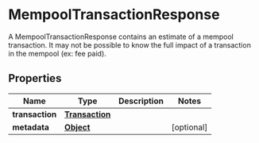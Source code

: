 

# MempoolTransactionResponse

A MempoolTransactionResponse contains an estimate of a mempool transaction. It may not be possible to know the full impact of a transaction in the mempool (ex: fee paid).
## Properties

Name | Type | Description | Notes
------------ | ------------- | ------------- | -------------
**transaction** | [**Transaction**](Transaction.md) |  | 
**metadata** | [**Object**](.md) |  |  [optional]



